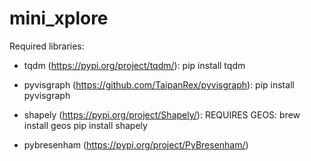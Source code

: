 # mini_xplore


Required libraries:

- tqdm (https://pypi.org/project/tqdm/):
pip install tqdm

- pyvisgraph (https://github.com/TaipanRex/pyvisgraph):
pip install pyvisgraph

- shapely (https://pypi.org/project/Shapely/):
REQUIRES GEOS: brew install geos
pip install shapely

- pybresenham (https://pypi.org/project/PyBresenham/)
